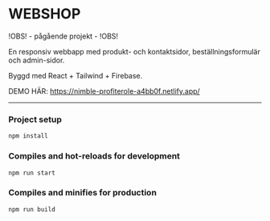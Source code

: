 # WEBSHOP

!OBS! - pågående projekt - !OBS!

En responsiv webbapp med produkt- och kontaktsidor, beställningsformulär och admin-sidor.

Byggd med React + Tailwind + Firebase.

DEMO HÄR:
https://nimble-profiterole-a4bb0f.netlify.app/

---

### Project setup
```
npm install
```

### Compiles and hot-reloads for development
```
npm run start
```

### Compiles and minifies for production
```
npm run build
```
